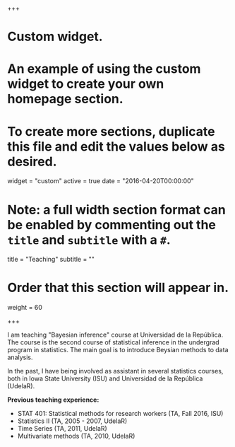 +++
# Custom widget.
# An example of using the custom widget to create your own homepage section.
# To create more sections, duplicate this file and edit the values below as desired.
widget = "custom"
active = true
date = "2016-04-20T00:00:00"

# Note: a full width section format can be enabled by commenting out the `title` and `subtitle` with a `#`.
title = "Teaching"
subtitle = ""

# Order that this section will appear in.
weight = 60

+++

I am teaching "Bayesian inference" course at Universidad de la República. The course is the second course of statistical inference in the undergrad program in statistics. The main goal is to introduce Beysian methods to data analysis.   

In the past, I have being involved as assistant in several statistics courses, both in Iowa State University (ISU) and Universidad de la República (UdelaR).

**Previous teaching experience:**

* STAT 401: Statistical methods for research workers (TA, Fall 2016, ISU)
* Statistics II (TA, 2005 - 2007, UdelaR)
* Time Series (TA, 2011, UdelaR)
* Multivariate methods (TA, 2010, UdelaR)
